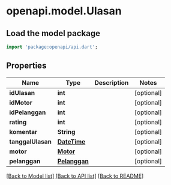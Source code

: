 # openapi.model.Ulasan

## Load the model package
```dart
import 'package:openapi/api.dart';
```

## Properties
Name | Type | Description | Notes
------------ | ------------- | ------------- | -------------
**idUlasan** | **int** |  | [optional] 
**idMotor** | **int** |  | [optional] 
**idPelanggan** | **int** |  | [optional] 
**rating** | **int** |  | [optional] 
**komentar** | **String** |  | [optional] 
**tanggalUlasan** | [**DateTime**](DateTime.md) |  | [optional] 
**motor** | [**Motor**](Motor.md) |  | [optional] 
**pelanggan** | [**Pelanggan**](Pelanggan.md) |  | [optional] 

[[Back to Model list]](../README.md#documentation-for-models) [[Back to API list]](../README.md#documentation-for-api-endpoints) [[Back to README]](../README.md)


